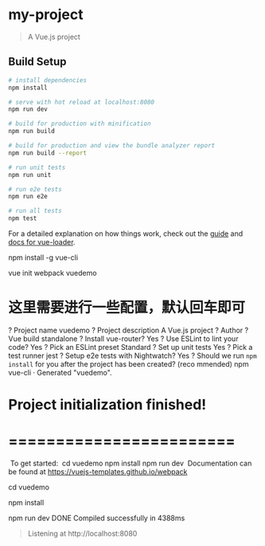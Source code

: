 # my-project

> A Vue.js project

## Build Setup

``` bash
# install dependencies
npm install

# serve with hot reload at localhost:8080
npm run dev

# build for production with minification
npm run build

# build for production and view the bundle analyzer report
npm run build --report

# run unit tests
npm run unit

# run e2e tests
npm run e2e

# run all tests
npm test
```

For a detailed explanation on how things work, check out the [guide](http://vuejs-templates.github.io/webpack/) and [docs for vue-loader](http://vuejs.github.io/vue-loader).


npm install -g vue-cli

vue init webpack vuedemo
# 这里需要进行一些配置，默认回车即可
? Project name vuedemo
? Project description A Vue.js project
? Author
? Vue build standalone
? Install vue-router? Yes
? Use ESLint to lint your code? Yes
? Pick an ESLint preset Standard
? Set up unit tests Yes
? Pick a test runner jest
? Setup e2e tests with Nightwatch? Yes
? Should we run `npm install` for you after the project has been created? (reco
mmended) npm
​
   vue-cli · Generated "vuedemo".
​
# Project initialization finished!
# ========================
​
To get started:
​
  cd vuedemo
  npm install
  npm run dev
​
Documentation can be found at https://vuejs-templates.github.io/webpack

cd vuedemo

npm install

npm run dev
 DONE  Compiled successfully in 4388ms
​
> Listening at http://localhost:8080

